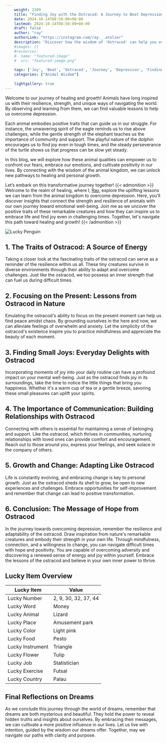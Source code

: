 ```yaml
---
    weight: 2309
    title: "Finding Joy with the Ostracod: A Journey to Beat Depression"  # Assuming 'title' column exists
    date: 2024-10-14T08:50:00+08:00
    lastmod: 2024-10-14T08:50:00+08:00
    draft: false
    author: "ray"
    authorLink: "https://instagram.com/ray._.atelier"
    description: "Discover how the wisdom of 'Ostracod' can help you overcome depression and find joy in your life journey."
    #images: []
    #resources:
    #- name: "featured-image"
    #  src: "featured-image.png"
    
    tags: ['Joy', 'Beat', 'Ostracod', 'Journey', 'Depression', 'Finding']
    categories: ["Animal Wisdom"]
    
    lightgallery: true
---
```

    
Welcome to our journey of healing and growth! Animals have long inspired us with their resilience, strength, and unique ways of navigating the world. By observing and learning from them, we can find valuable lessons to help us overcome depression.

Each animal embodies positive traits that can guide us in our struggle. For instance, the unwavering spirit of the eagle reminds us to rise above challenges, while the gentle strength of the elephant teaches us the importance of community and support. The playful nature of the dolphin encourages us to find joy even in tough times, and the steady perseverance of the turtle shows us that progress can be slow yet steady.

In this blog, we will explore how these animal qualities can empower us to confront our fears, embrace our emotions, and cultivate positivity in our lives. By connecting with the wisdom of the animal kingdom, we can unlock new pathways to healing and personal growth.

Let’s embark on this transformative journey together!
{{< admonition >}}
Welcome to the realm of healing, where I, [Ray](https://instagram.com/ray._.atelier), explore the uplifting lessons we can learn from the animal kingdom to overcome depression. Here, you’ll discover insights that connect the strength and resilience of animals with our own journey toward emotional well-being. Join me as we uncover the positive traits of these remarkable creatures and how they can inspire us to embrace life and find joy even in challenging times. Together, let's navigate this path toward healing and growth!
{{< /admonition >}}

![Lucky Penguin](https://cdn.pixabay.com/photo/2024/09/07/02/34/penguins-9028827_1280.jpg "Lucky Penguin")

## 1. The Traits of Ostracod: A Source of Energy
Taking a closer look at the fascinating traits of the ostracod can serve as a reminder of the resilience within us all. These tiny creatures survive in diverse environments through their ability to adapt and overcome challenges. Just like the ostracod, we too possess an inner strength that can fuel us during difficult times.

## 2. Focusing on the Present: Lessons from Ostracod in Nature
Emulating the ostracod's ability to focus on the present moment can help us find peace amidst chaos. By grounding ourselves in the here and now, we can alleviate feelings of overwhelm and anxiety. Let the simplicity of the ostracod's existence inspire you to practice mindfulness and appreciate the beauty of each moment.

## 3. Finding Small Joys: Everyday Delights with Ostracod
Incorporating moments of joy into your daily routine can have a profound impact on your mental well-being. Just as the ostracod finds joy in its surroundings, take the time to notice the little things that bring you happiness. Whether it's a warm cup of tea or a gentle breeze, savoring these small pleasures can uplift your spirits.

## 4. The Importance of Communication: Building Relationships with Ostracod
Connecting with others is essential for maintaining a sense of belonging and support. Like the ostracod, which thrives in communities, nurturing relationships with loved ones can provide comfort and encouragement. Reach out to those around you, express your feelings, and seek solace in the company of others.

## 5. Growth and Change: Adapting Like Ostracod
Life is constantly evolving, and embracing change is key to personal growth. Just as the ostracod sheds its shell to grow, be open to new experiences and challenges. Embrace opportunities for self-improvement and remember that change can lead to positive transformation.

## 6. Conclusion: The Message of Hope from Ostracod
In the journey towards overcoming depression, remember the resilience and adaptability of the ostracod. Draw inspiration from nature's remarkable creatures and embody their strength in your own life. Through mindfulness, connection, and a willingness to change, you can navigate difficult times with hope and positivity. You are capable of overcoming adversity and discovering a renewed sense of energy and joy within yourself. Embrace the lessons of the ostracod and believe in your own inner power to thrive.


## Lucky Item Overview
| Lucky Item          | Value              |
|---------------|--------------------|
| Lucky Number        | 2, 9, 30, 32, 37, 44  |
| Lucky Word          | Money |
| Lucky Animal        | Lizard |
| Lucky Place         | Amusement park     |
| Lucky Color         | Light pink     |
| Lucky Food          | Pesto      |
| Lucky Instrument    | Triangle |
| Lucky Flower        | Tulip    |
| Lucky Job           | Statistician       |
| Lucky Exercise      | Futsal  |
| Lucky Country       | Palau    |


##  Final Reflections on Dreams

As we conclude this journey through the world of dreams, remember that dreams are both mysterious and beautiful. They hold the power to reveal hidden truths and insights about ourselves. By embracing their messages, we can cultivate a more positive influence in our lives. Let us live with intention, guided by the wisdom our dreams offer. Together, may we navigate our paths with clarity and purpose.
